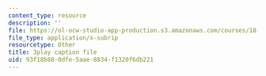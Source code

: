```yaml
---
content_type: resource
description: ''
file: https://ol-ocw-studio-app-production.s3.amazonaws.com/courses/18-01sc-single-variable-calculus-fall-2010/93f18b880dfe5aae8834f1320f6db221_zUEuKrxgHws.vtt
file_type: application/x-subrip
resourcetype: Other
title: 3play caption file
uid: 93f18b88-0dfe-5aae-8834-f1320f6db221
---
```

